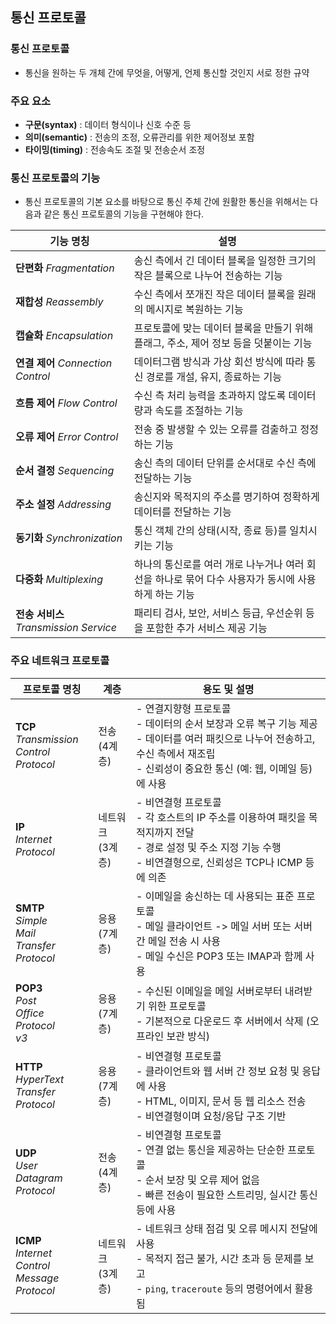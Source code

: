 
## 통신 프로토콜  

### 통신 프로토콜  

- 통신을 원하는 두 개체 간에 무엇을, 어떻게, 언제 통신할 것인지 서로 정한 규약  

### 주요 요소  

- **구문(syntax)** : 데이터 형식이나 신호 수준 등  
- **의미(semantic)** : 전송의 조정, 오류관리를 위한 제어정보 포함  
- **타이밍(timing)** : 전송속도 조절 및 전송순서 조정  

### 통신 프로토콜의 기능  

- 통신 프로토콜의 기본 요소를 바탕으로 통신 주체 간에 원활한 통신을 위해서는 다음과 같은 통신 프로토콜의 기능을 구현해야 한다.  

| **기능 명칭**                         | **설명**                                                   |
| --------------------------------- | -------------------------------------------------------- |
| **단편화** _Fragmentation_           | 송신 측에서 긴 데이터 블록을 일정한 크기의 작은 블록으로 나누어 전송하는 기능             |
| **재합성** _Reassembly_              | 수신 측에서 쪼개진 작은 데이터 블록을 원래의 메시지로 복원하는 기능                   |
| **캡슐화** _Encapsulation_           | 프로토콜에 맞는 데이터 블록을 만들기 위해 플래그, 주소, 제어 정보 등을 덧붙이는 기능        |
| **연결 제어** _Connection Control_    | 데이터그램 방식과 가상 회선 방식에 따라 통신 경로를 개설, 유지, 종료하는 기능            |
| **흐름 제어** _Flow Control_          | 수신 측 처리 능력을 초과하지 않도록 데이터량과 속도를 조절하는 기능                   |
| **오류 제어** _Error Control_         | 전송 중 발생할 수 있는 오류를 검출하고 정정하는 기능                           |
| **순서 결정** _Sequencing_            | 송신 측의 데이터 단위를 순서대로 수신 측에 전달하는 기능                         |
| **주소 설정** _Addressing_            | 송신지와 목적지의 주소를 명기하여 정확하게 데이터를 전달하는 기능                     |
| **동기화** _Synchronization_         | 통신 객체 간의 상태(시작, 종료 등)를 일치시키는 기능                          |
| **다중화** _Multiplexing_            | 하나의 통신로를 여러 개로 나누거나 여러 회선을 하나로 묶어 다수 사용자가 동시에 사용하게 하는 기능 |
| **전송 서비스** _Transmission Service_ | 패리티 검사, 보안, 서비스 등급, 우선순위 등을 포함한 추가 서비스 제공 기능             |

### 주요 네트워크 프로토콜  


| **프로토콜 명칭**                                              | **계층**        | **용도 및 설명**                                                                                                         |
| -------------------------------------------------------- | ------------- | ------------------------------------------------------------------------------------------------------------------- |
| **TCP**<br>_Transmission<br>Control<br>Protocol_         | 전송<br>(4계층)   | - 연결지향형 프로토콜<br>- 데이터의 순서 보장과 오류 복구 기능 제공<br>- 데이터를 여러 패킷으로 나누어 전송하고, 수신 측에서 재조립<br>- 신뢰성이 중요한 통신 (예: 웹, 이메일 등)에 사용 |
| **IP**<br>_Internet Protocol_                            | 네트워크<br>(3계층) | - 비연결형 프로토콜<br>- 각 호스트의 IP 주소를 이용하여 패킷을 목적지까지 전달<br>- 경로 설정 및 주소 지정 기능 수행<br>- 비연결형으로, 신뢰성은 TCP나 ICMP 등에 의존         |
| **SMTP**<br>_Simple<br>Mail<br>Transfer<br>Protocol_     | 응용<br>(7계층)   | - 이메일을 송신하는 데 사용되는 표준 프로토콜<br>- 메일 클라이언트 -> 메일 서버 또는 서버 간 메일 전송 시 사용<br>- 메일 수신은 POP3 또는 IMAP과 함께 사용                |
| **POP3**<br>_Post<br>Office<br>Protocol<br>v3_           | 응용<br>(7계층)   | - 수신된 이메일을 메일 서버로부터 내려받기 위한 프로토콜<br>- 기본적으로 다운로드 후 서버에서 삭제 (오프라인 보관 방식)                                             |
| **HTTP**<br>_HyperText<br>Transfer<br>Protocol_          | 응용<br>(7계층)   | - 비연결형 프로토콜<br>- 클라이언트와 웹 서버 간 정보 요청 및 응답에 사용<br>- HTML, 이미지, 문서 등 웹 리소스 전송<br>- 비연결형이며 요청/응답 구조 기반                 |
| **UDP**<br>_User<br>Datagram<br>Protocol_                | 전송<br>(4계층)   | - 비연결형 프로토콜<br>- 연결 없는 통신을 제공하는 단순한 프로토콜<br>- 순서 보장 및 오류 제어 없음<br>- 빠른 전송이 필요한 스트리밍, 실시간 통신 등에 사용                   |
| **ICMP**<br>_Internet<br>Control<br>Message<br>Protocol_ | 네트워크<br>(3계층) | - 네트워크 상태 점검 및 오류 메시지 전달에 사용<br>- 목적지 접근 불가, 시간 초과 등 문제를 보고<br>- `ping`, `traceroute` 등의 명령어에서 활용됨                  |
